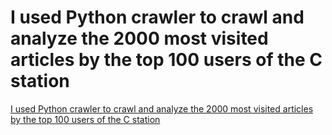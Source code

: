# I used Python crawler to crawl and analyze the 2000 most visited articles by the top 100 users of the C station
[I used Python crawler to crawl and analyze the 2000 most visited articles by the top 100 users of the C station](https://aiwithcloud.com/2022/09/16/i_used_python_crawler_to_crawl_and_analyze_the_2000_most_visited_articles_by_the_top_100_users_of_the_c_station/)
